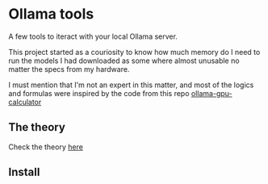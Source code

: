 # Ollama tools
A few tools to iteract with your local Ollama server.

This project started as a couriosity to know how much memory do I need to run the models I had downloaded as some where almost unusable no matter the specs from my hardware.

I must mention that I'm not an expert in this matter, and most of the logics and formulas were inspired by the code from this repo [ollama-gpu-calculator](https://github.com/aleibovici/ollama-gpu-calculator)

## The theory
Check the theory [here](theory.md)

## Install

